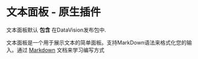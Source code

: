 # 文本面板 - 原生插件

文本面板默认 **包含** 在DataVision发布包中.

文本面板是一个用于展示文本的简单面板。支持MarkDown语法来格式化您的输入。通过 [Markdown](https://guides.github.com/features/mastering-markdown/) 文档来学习编写方式
